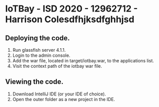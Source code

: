 # IoTBay - ISD 2020 - 12962712 - Harrison Colesdfhjksdfghhjsd
## Deploying the code.
1. Run glassfish server 4.1.1.
2. Login to the admin console.
3. Add the war file, located in target/iotbay.war, to the applications list.
4. Visit the context path of the iotbay war file.
## Viewing the code.
1. Download IntelliJ IDE (or your IDE of choice).
2. Open the outer folder as a new project in the IDE.